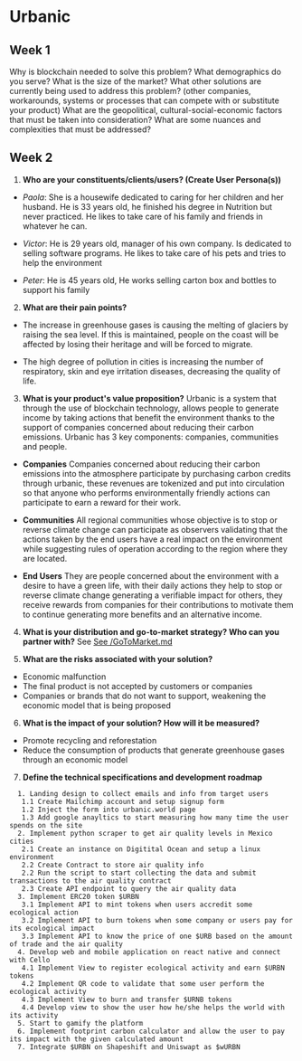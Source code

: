 # Urbanic

## Week 1

Why is blockchain needed to solve this problem?
What demographics do you serve? What is the size of the market?
What other solutions are currently being used to address this problem? (other companies, workarounds, systems or processes that can compete with or substitute your product)
What are the geopolitical, cultural-social-economic factors that must be taken into consideration? What are some nuances and complexities that must be addressed?


## Week 2
1. **Who are your constituents/clients/users? (Create User Persona(s))**
 - *Paola*: She is a housewife dedicated to caring for her children and her husband.
He is 33 years old, he finished his degree in Nutrition but never practiced.
He likes to take care of his family and friends in whatever he can.

 - *Victor*:  He is 29 years old, manager of his own company. Is dedicated to selling software programs. He likes to take care of his pets and tries to help the environment

 - *Peter*: He is 45 years old, He works selling carton box and bottles to support his family

2. **What are their pain points?**
 - The increase in greenhouse gases is causing the melting of glaciers by raising the sea level. If this is maintained, people on the coast will be affected by losing their heritage and will be forced to migrate.

 - The high degree of pollution in cities is increasing the number of respiratory, skin and eye irritation diseases, decreasing the quality of life.

3. **What is your product's value proposition?**
 Urbanic is a system that through the use of blockchain technology, allows people to generate income by taking actions that benefit the environment thanks to the support of companies concerned about reducing their carbon emissions. 
Urbanic has 3 key components: companies, communities and people.

- **Companies**
Companies concerned about reducing their carbon emissions into the atmosphere participate by purchasing carbon credits through urbanic, these revenues are tokenized and put into circulation so that anyone who performs environmentally friendly actions can participate to earn a reward for their work.

- **Communities**
All regional communities whose objective is to stop or reverse climate change can participate as observers validating that the actions taken by the end users have a real impact on the environment while suggesting rules of operation according to the region where they are located.

- **End Users**
They are people concerned about the environment with a desire to have a green life, with their daily actions they help to stop or reverse climate change generating a verifiable impact for others, they receive rewards from companies for their contributions to motivate them to continue generating more benefits and an alternative income.

4. **What is your distribution and go-to-market strategy? Who can you partner with?**
See [See /GoToMarket.md](/GoToMarket.md)

5. **What are the risks associated with your solution?**
- Economic malfunction
- The final product is not accepted by customers or companies
- Companies or brands that do not want to support, weakening the economic model that is being proposed

6. **What is the impact of your solution? How will it be measured?**
- Promote recycling and reforestation
- Reduce the consumption of products that generate greenhouse gases through an economic model

7. **Define the technical specifications and development roadmap**
```
  1. Landing design to collect emails and info from target users 
   1.1 Create Mailchimp account and setup signup form
   1.2 Inject the form into urbanic.world page
   1.3 Add google anayltics to start measuring how many time the user spends on the site
  2. Implement python scraper to get air quality levels in Mexico cities
   2.1 Create an instance on Digitital Ocean and setup a linux environment
   2.2 Create Contract to store air quality info
   2.2 Run the script to start collecting the data and submit transactions to the air quality contract
   2.3 Create API endpoint to query the air quality data
  3. Implement ERC20 token $URBN
   3.1 Implement API to mint tokens when users accredit some ecological action
   3.2 Implement API to burn tokens when some company or users pay for its ecological impact
   3.3 Implement API to know the price of one $URB based on the amount of trade and the air quality
  4. Develop web and mobile application on react native and connect with Cello
   4.1 Implement View to register ecological activity and earn $URBN tokens
   4.2 Implement QR code to validate that some user perform the ecological activity 
   4.3 Implement View to burn and transfer $URNB tokens
   4.4 Develop view to show the user how he/she helps the world with its activity
  5. Start to gamify the platform
  6. Implement footprint carbon calculator and allow the user to pay its impact with the given calculated amount
  7. Integrate $URBN on Shapeshift and Uniswapt as $wURBN
```
